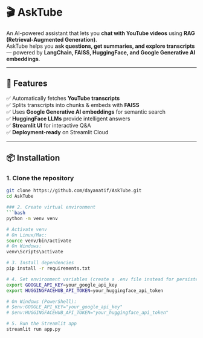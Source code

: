 # 🎬 AskTube  
An AI-powered assistant that lets you **chat with YouTube videos** using **RAG (Retrieval-Augmented Generation)**.  
AskTube helps you **ask questions, get summaries, and explore transcripts** — powered by **LangChain, FAISS, HuggingFace, and Google Generative AI embeddings**.  

---

## 🚀 Features  
✅ Automatically fetches **YouTube transcripts**  
✅ Splits transcripts into chunks & embeds with **FAISS**  
✅ Uses **Google Generative AI embeddings** for semantic search  
✅ **HuggingFace LLMs** provide intelligent answers  
✅ **Streamlit UI** for interactive Q&A  
✅ **Deployment-ready** on Streamlit Cloud  

---

## 📦 Installation  

### 1. Clone the repository  
```bash
git clone https://github.com/dayanatif/AskTube.git
cd AskTube

### 2. Create virtual environment
```bash
python -m venv venv

# Activate venv
# On Linux/Mac:
source venv/bin/activate
# On Windows:
venv\Scripts\activate

# 3. Install dependencies
pip install -r requirements.txt

# 4. Set environment variables (create a .env file instead for persistence)
export GOOGLE_API_KEY=your_google_api_key
export HUGGINGFACEHUB_API_TOKEN=your_huggingface_api_token

# On Windows (PowerShell):
# $env:GOOGLE_API_KEY="your_google_api_key"
# $env:HUGGINGFACEHUB_API_TOKEN="your_huggingface_api_token"

# 5. Run the Streamlit app
streamlit run app.py

